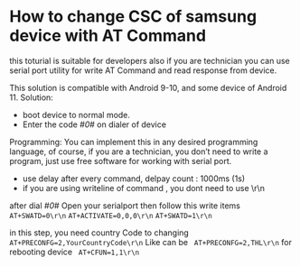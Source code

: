 # How to change CSC of samsung device with AT Command
this toturial is suitable for developers also if you are technician you can use serial port utility for write AT Command and read response from device.

This solution is compatible with Android 9-10, and some device of Android 11.
Solution:
* boot device to normal mode.
* Enter the code *#0*# on dialer of device
 

Programming:
You can implement this in any desired programming language, of course, if you are a technician, you don’t need to write a program, just use free software for working with serial port.
* use delay after every command, delpay count : 1000ms (1s)
* if you are using writeline of command , you dont need to use \r\n

after dial *#0*# Open your serialport then follow this write items
```AT+SWATD=0\r\n```
```AT+ACTIVATE=0,0,0\r\n```
```AT+SWATD=1\r\n ```

in this step, you need country Code to changing
``` AT+PRECONFG=2,YourCountryCode\r\n```
Like can be
``` AT+PRECONFG=2,THL\r\n```
for rebooting device
``` AT+CFUN=1,1\r\n```

